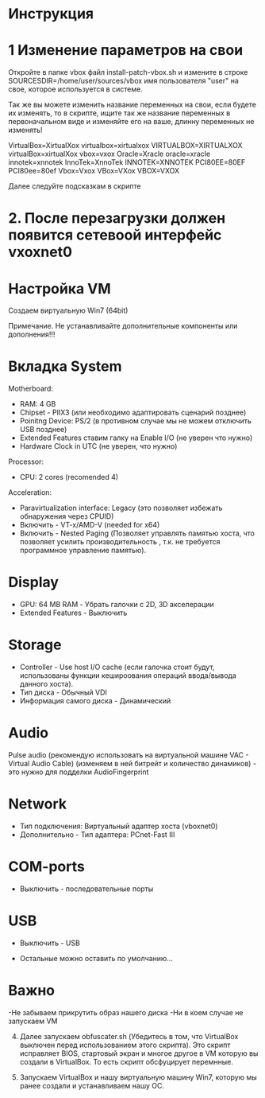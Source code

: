 # Инструкция

# 1 Изменение параметров на свои

Откройте в папке vbox файл install-patch-vbox.sh и измените в строке SOURCESDIR=/home/user/sources/vbox имя пользователя "user" на свое, которое используется в системе.

Так же вы можете изменить название переменных на свои, если будете их изменять, то в скрипте, ищите так же название переменных в первоначальном виде и изменяйте его на ваше, длинну переменных не изменять! 

VirtualBox=XirtualXox
virtualbox=xirtualxox
VIRTUALBOX=XIRTUALXOX
virtualBox=xirtualXox
vbox=vxox
Oracle=Xracle
oracle=xracle
innotek=xnnotek
InnoTek=XnnoTek
INNOTEK=XNNOTEK
PCI80EE=80EF
PCI80ee=80ef
Vbox=Vxox
VBox=VXox
VBOX=VXOX

Далее следуйте подсказкам в скрипте


# 2. После перезагрузки должен появится сетевоой интерфейс vxoxnet0

# Настройка VM

Создаем виртуальную Win7 (64bit)

Примечание. Не устанавливайте дополнительные компоненты или дополнения!!!

# Вкладка System

Motherboard:

- RAM: 4 GB
- Chipset - PIIX3                                     (или необходимо адаптировать сценарий позднее)
- Poinitng Device: PS/2                               (в противном случае мы не можем отключить USB позднее)
- Extended Features ставим галку на Enable I/O        (не уверен что нужно)
- Hardware Clock in UTC                               (не уверен, что нужно)

Processor:
- CPU: 2 cores                                        (recomended 4)

Acceleration:
- Paravirtualization interface: Legacy                (это позволяет избежать обнаружения через CPUID)
- Включить - VT-x/AMD-V                               (needed for x64)
- Включить - Nested Paging                            (Позволяет управлять памятью хоста, что позволяет усилить производительность , т.к. не требуется программное управление памятью).

# Display
- GPU: 64 MB RAM - Убрать галочки с 2D, 3D акселерации
- Extended Features - Выключить

# Storage
- Controller - Use host I/O cache                     (если галочка стоит будут, использованы функции кешироования операций ввода/вывода данного хоста).
- Тип диска - Обычный VDI
- Информация самого диска - Динамический

# Audio
Pulse audio (рекомендую использовать на виртуальной машине VAC - Virtual Audio Cable) (изменяем в ней битрейт и количество динамиков) - это нужно для подделки AudioFingerprint

# Network
- Тип подключения: Виртуальный адаптер хоста (vboxnet0)
- Дополнительно - Тип адаптера: PCnet-Fast III

# COM-ports
- Выключить - последовательные порты

# USB
- Выключить - USB

- Остальные можно оставить по умолчанию...

# Важно

-Не забываем прикрутить образ нашего диска
-Ни в коем случае не запускаем VM

4) Далее запускаем obfuscater.sh  (Убедитесь в том, что VirtualBox выключен перед использованием этого скрипта).
Это скрипт исправляет BIOS, стартовый экран и многое другое в VM которую вы создали в VirtualBox. То есть скрипт обсфуцирует перемнные.

5) Запускаем VirtualBox и нашу виртуальную машину Win7, которую мы ранее создали и устанавливаем нашу ОС.
